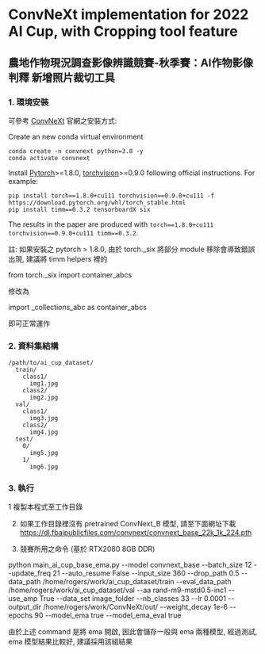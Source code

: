 
# ConvNeXt implementation for 2022 AI Cup, with Cropping tool feature

## 農地作物現況調查影像辨識競賽-秋季賽：AI作物影像判釋 新增照片裁切工具

### 1. 環境安裝

可參考 [ConvNeXt](https://github.com/facebookresearch/ConvNeXt/blob/main/INSTALL.md) 官網之安裝方式:

Create an new conda virtual environment
```
conda create -n convnext python=3.8 -y
conda activate convnext
```
Install [Pytorch](https://pytorch.org/)>=1.8.0, [torchvision](https://pytorch.org/vision/stable/index.html)>=0.9.0 following official instructions. For example:
```
pip install torch==1.8.0+cu111 torchvision==0.9.0+cu111 -f https://download.pytorch.org/whl/torch_stable.html
pip install timm==0.3.2 tensorboardX six
```

The results in the paper are produced with `torch==1.8.0+cu111 torchvision==0.9.0+cu111 timm==0.3.2`.

註: 如果安裝之 pytorch > 1.8.0, 由於 torch._six 將部分 module 移除會導致錯誤出現, 建議將 timm helpers 裡的

from torch._six import container_abcs

修改為

import _collections_abc as container_abcs

即可正常運作

### 2. 資料集結構

```
/path/to/ai_cup_dataset/
  train/
    class1/
      img1.jpg
    class2/
      img2.jpg
  val/
    class1/
      img3.jpg
    class2/
      img4.jpg
  test/
    0/
      img5.jpg
    1/
      img6.jpg

```

### 3. 執行

1 複製本程式至工作目錄

2. 如果工作目錄裡沒有 pretrained ConvNext_B 模型, 請至下面網址下載
https://dl.fbaipublicfiles.com/convnext/convnext_base_22k_1k_224.pth

3. 競賽所用之命令 (基於 RTX2080 8GB DDR)

python main_ai_cup_base_ema.py --model convnext_base --batch_size 12 --update_freq 21 --auto_resume False --input_size 360 --drop_path 0.5 --data_path /home/rogers/work/ai_cup_dataset/train --eval_data_path /home/rogers/work/ai_cup_dataset/val --aa rand-m9-mstd0.5-inc1 --use_amp True --data_set image_folder --nb_classes 33 --lr 0.0001 --output_dir /home/rogers/work/ConvNeXt/out/ --weight_decay 1e-6 --epochs 90 --model_ema true --model_ema_eval true

由於上述 command 是將 ema 開啟, 因此會儲存一般與 ema 兩種模型, 經過測試, ema 模型結果比較好, 建議採用該組結果



